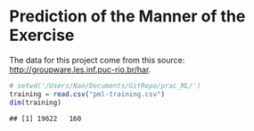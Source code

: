 Prediction of the Manner of the Exercise
===

The data for this project come from this source: http://groupware.les.inf.puc-rio.br/har.


```r
# setwd('/Users/Nan/Documents/GitRepo/prac_ML/')
training = read.csv("pml-training.csv")
dim(training)
```

```
## [1] 19622   160
```

